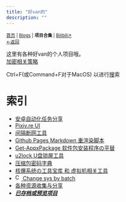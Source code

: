```yaml
---
title: "好van的"
description: ""
---
```

<small id="old_menu"><a href="/">首页</a> | <a href="/blogs">Blogs</a> | <b>项目合集</b> | <a href="https://space.bilibili.com/1987247870">Bilibili↗</a><br><a href="../">←返回</a> </small>


这里有各种好van的个人项目哦。<br>
[加密相关策略](/resource-share/rule)

Ctrl+F(或Command+F对于MacOS) 以进行[搜](/search.html)索

# 索引
* [安卓自动化任务分享](/autotasklist)
* [Pixiv.re UI](/pixiv.re_ui)
* [间隔断网工具](/resource-share/sharing/stop-internet)
* [Github Pages Markdown 重渲染脚本](/Pages-md-reRender)
* [Get-AppxPackage 软件包安装程序の平替](/Project/Get-AppxPackage.exe/)
* [u2lock U盘锁屏工具](./u2lock/)
* [压缩包密码字典](https://rs.kdxiaoyi.top/Passwords/)
* [核爆系统の工具宝库 和 虚拟机相关工具](/resource-share/sharing/boom-system)
* [<img width=16px height=16px alt="CSBB" src="https://s1.ax1x.com/2022/08/21/vyApIs.png"> Change sys by batch](/change-sys-by-batch)
* [各种资源收集与分享](/resource-share)
* ***[已存档或预览项目](https://rs.kdxiaoyi.top/preview/)***

<!--
NOTICE：
ICON图标展示：
<img width=16px height=16px alt="描述" src="xxx.png"></img>
-->

<div id="mdRender_config" data-sideship-hide="2"></div>
<script src="https://unpkg.com/sober@0.3.2/dist/sober.min.js"></script><script src="https://rs.kdxiaoyi.top/res/scripts/js/md-newUI-render.js"></script>